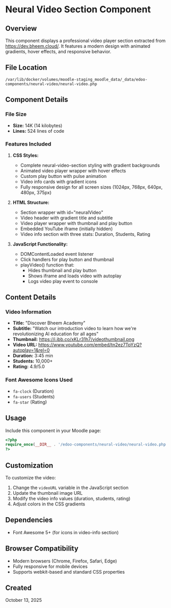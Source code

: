 # Neural Video Section Component

## Overview
This component displays a professional video player section extracted from https://dev.bheem.cloud/. It features a modern design with animated gradients, hover effects, and responsive behavior.

## File Location
`/var/lib/docker/volumes/moodle-staging_moodle_data/_data/edoo-components/neural-video/neural-video.php`

## Component Details

### File Size
- **Size:** 14K (14 kilobytes)
- **Lines:** 524 lines of code

### Features Included

1. **CSS Styles:**
   - Complete neural-video-section styling with gradient backgrounds
   - Animated video player wrapper with hover effects
   - Custom play button with pulse animation
   - Video info cards with gradient icons
   - Fully responsive design for all screen sizes (1024px, 768px, 640px, 480px, 375px)

2. **HTML Structure:**
   - Section wrapper with id="neuralVideo"
   - Video header with gradient title and subtitle
   - Video player wrapper with thumbnail and play button
   - Embedded YouTube iframe (initially hidden)
   - Video info section with three stats: Duration, Students, Rating

3. **JavaScript Functionality:**
   - DOMContentLoaded event listener
   - Click handlers for play button and thumbnail
   - playVideo() function that:
     - Hides thumbnail and play button
     - Shows iframe and loads video with autoplay
     - Logs video play event to console

## Content Details

### Video Information
- **Title:** "Discover Bheem Academy"
- **Subtitle:** "Watch our introduction video to learn how we're revolutionizing AI education for all ages"
- **Thumbnail:** https://i.ibb.co/xKLr31h7/videothumbnail.png
- **Video URL:** https://www.youtube.com/embed/tn2ez7TpYzQ?autoplay=1&rel=0
- **Duration:** 3:45 min
- **Students:** 10,000+
- **Rating:** 4.9/5.0

### Font Awesome Icons Used
- `fa-clock` (Duration)
- `fa-users` (Students)
- `fa-star` (Rating)

## Usage

Include this component in your Moodle page:

```php
<?php
require_once(__DIR__ . '/edoo-components/neural-video/neural-video.php');
?>
```

## Customization

To customize the video:
1. Change the `videoURL` variable in the JavaScript section
2. Update the thumbnail image URL
3. Modify the video info values (duration, students, rating)
4. Adjust colors in the CSS gradients

## Dependencies
- Font Awesome 5+ (for icons in video-info section)

## Browser Compatibility
- Modern browsers (Chrome, Firefox, Safari, Edge)
- Fully responsive for mobile devices
- Supports webkit-based and standard CSS properties

## Created
October 13, 2025
